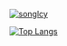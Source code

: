 [![songlcy](https://github-readme-stats-six-mocha.vercel.app/api?username=songxiaoliang&count_private=true&show_icons=true&title_color=00adb5&text_color=3d84a8&icon_color=00adb5)](https://github.com/songxiaoliang)

[![Top Langs](https://github-readme-stats-six-mocha.vercel.app/api/top-langs/?username=songxiaoliang&layout=compact&title_color=00adb5)](https://github.com/songxiaoliang)
